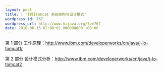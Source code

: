 ```yaml
---
layout: post
title: ! '[转]Tomcat 系统架构与设计模式'
wordpress_id: 767
wordpress_url: http://www.hijava.org/?p=767
date: 2010-06-16 02:08:02.000000000 +08:00
---
```

第 1 部分 工作原理：<a href="http://www.ibm.com/developerworks/cn/java/j-lo-tomcat1/" target="_blank">http://www.ibm.com/developerworks/cn/java/j-lo-tomcat1/</a>

第 2 部分 设计模式分析：<a href="http://www.ibm.com/developerworks/cn/java/j-lo-tomcat2" target="_blank">http://www.ibm.com/developerworks/cn/java/j-lo-tomcat2</a>
